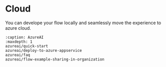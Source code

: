 # Cloud

You can develope your flow locally and seamlessly move the experience to azure cloud.

```{toctree}
:caption: AzureAI
:maxdepth: 1
azureai/quick-start
azureai/deploy-to-azure-appservice
azureai/faq
azureai/flow-example-sharing-in-organization
```